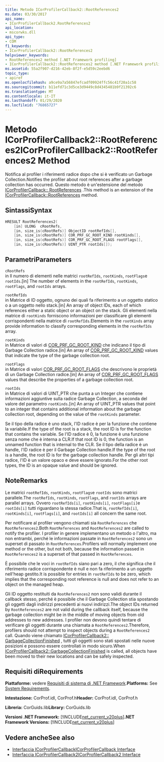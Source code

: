 ```yaml
---
title: Metodo ICorProfilerCallback2::RootReferences2
ms.date: 03/30/2017
api_name:
- ICorProfilerCallback2.RootReferences2
api_location:
- mscorwks.dll
api_type:
- COM
f1_keywords:
- ICorProfilerCallback2::RootReferences2
helpviewer_keywords:
- RootReferences2 method [.NET Framework profiling]
- ICorProfilerCallback2::RootReferences2 method [.NET Framework profiling]
ms.assetid: 55a2f907-d216-42eb-8f2f-e5d59c2eebd6
topic_type:
- apiref
ms.openlocfilehash: a9ce9a7a56847efcadf09924ffc56c41f20a1c58
ms.sourcegitcommit: b11efd71c3d5ce3d9449c8d4345481b9f21392c6
ms.translationtype: MT
ms.contentlocale: it-IT
ms.lasthandoff: 01/29/2020
ms.locfileid: "76865727"
---
```

# <a name="icorprofilercallback2rootreferences2-method"></a><span data-ttu-id="ae4d6-102">Metodo ICorProfilerCallback2::RootReferences2</span><span class="sxs-lookup"><span data-stu-id="ae4d6-102">ICorProfilerCallback2::RootReferences2 Method</span></span>
<span data-ttu-id="ae4d6-103">Notifica al profiler i riferimenti radice dopo che si è verificato un Garbage Collection.</span><span class="sxs-lookup"><span data-stu-id="ae4d6-103">Notifies the profiler about root references after a garbage collection has occurred.</span></span> <span data-ttu-id="ae4d6-104">Questo metodo è un'estensione del metodo [ICorProfilerCallback:: RootReferences](icorprofilercallback-rootreferences-method.md) .</span><span class="sxs-lookup"><span data-stu-id="ae4d6-104">This method is an extension of the [ICorProfilerCallback::RootReferences](icorprofilercallback-rootreferences-method.md) method.</span></span>  
  
## <a name="syntax"></a><span data-ttu-id="ae4d6-105">Sintassi</span><span class="sxs-lookup"><span data-stu-id="ae4d6-105">Syntax</span></span>  
  
```cpp  
HRESULT RootReferences2(  
    [in] ULONG  cRootRefs,  
    [in, size_is(cRootRefs)] ObjectID rootRefIds[],  
    [in, size_is(cRootRefs)] COR_PRF_GC_ROOT_KIND rootKinds[],  
    [in, size_is(cRootRefs)] COR_PRF_GC_ROOT_FLAGS rootFlags[],  
    [in, size_is(cRootRefs)] UINT_PTR rootIds[]);  
```  
  
## <a name="parameters"></a><span data-ttu-id="ae4d6-106">Parametri</span><span class="sxs-lookup"><span data-stu-id="ae4d6-106">Parameters</span></span>  
 `cRootRefs`  
 <span data-ttu-id="ae4d6-107">in Il numero di elementi nelle matrici `rootRefIds`, `rootKinds`, `rootFlags`e `rootIds`.</span><span class="sxs-lookup"><span data-stu-id="ae4d6-107">[in] The number of elements in the `rootRefIds`, `rootKinds`, `rootFlags`, and `rootIds` arrays.</span></span>  
  
 `rootRefIds`  
 <span data-ttu-id="ae4d6-108">in Matrice di ID oggetto, ognuno dei quali fa riferimento a un oggetto statico o a un oggetto nello stack.</span><span class="sxs-lookup"><span data-stu-id="ae4d6-108">[in] An array of object IDs, each of which references either a static object or an object on the stack.</span></span> <span data-ttu-id="ae4d6-109">Gli elementi nella matrice di `rootKinds` forniscono informazioni per classificare gli elementi corrispondenti nella matrice di `rootRefIds`.</span><span class="sxs-lookup"><span data-stu-id="ae4d6-109">Elements in the `rootKinds` array provide information to classify corresponding elements in the `rootRefIds` array.</span></span>  
  
 `rootKinds`  
 <span data-ttu-id="ae4d6-110">in Matrice di valori di [COR_PRF_GC_ROOT_KIND](cor-prf-gc-root-kind-enumeration.md) che indicano il tipo di Garbage Collection radice.</span><span class="sxs-lookup"><span data-stu-id="ae4d6-110">[in] An array of [COR_PRF_GC_ROOT_KIND](cor-prf-gc-root-kind-enumeration.md) values that indicate the type of the garbage collection root.</span></span>  
  
 `rootFlags`  
 <span data-ttu-id="ae4d6-111">in Matrice di valori [COR_PRF_GC_ROOT_FLAGS](cor-prf-gc-root-flags-enumeration.md) che descrivono le proprietà di un Garbage Collection radice.</span><span class="sxs-lookup"><span data-stu-id="ae4d6-111">[in] An array of [COR_PRF_GC_ROOT_FLAGS](cor-prf-gc-root-flags-enumeration.md) values that describe the properties of a garbage collection root.</span></span>  
  
 `rootIds`  
 <span data-ttu-id="ae4d6-112">in Matrice di valori di UINT_PTR che punta a un Integer che contiene informazioni aggiuntive sulla radice Garbage Collection, a seconda del valore del parametro `rootKinds`.</span><span class="sxs-lookup"><span data-stu-id="ae4d6-112">[in] An array of UINT_PTR values that point to an integer that contains additional information about the garbage collection root, depending on the value of the `rootKinds` parameter.</span></span>  
  
 <span data-ttu-id="ae4d6-113">Se il tipo della radice è uno stack, l'ID radice è per la funzione che contiene la variabile.</span><span class="sxs-lookup"><span data-stu-id="ae4d6-113">If the type of the root is a stack, the root ID is for the function that contains the variable.</span></span> <span data-ttu-id="ae4d6-114">Se l'ID radice è 0, la funzione è una funzione senza nome che è interna a CLR.</span><span class="sxs-lookup"><span data-stu-id="ae4d6-114">If that root ID is 0, the function is an unnamed function that is internal to the CLR.</span></span> <span data-ttu-id="ae4d6-115">Se il tipo della radice è un handle, l'ID radice è per il Garbage Collection handle.</span><span class="sxs-lookup"><span data-stu-id="ae4d6-115">If the type of the root is a handle, the root ID is for the garbage collection handle.</span></span> <span data-ttu-id="ae4d6-116">Per gli altri tipi radice, l'ID è un valore opaco e deve essere ignorato.</span><span class="sxs-lookup"><span data-stu-id="ae4d6-116">For the other root types, the ID is an opaque value and should be ignored.</span></span>  
  
## <a name="remarks"></a><span data-ttu-id="ae4d6-117">Note</span><span class="sxs-lookup"><span data-stu-id="ae4d6-117">Remarks</span></span>  
 <span data-ttu-id="ae4d6-118">Le matrici `rootRefIds`, `rootKinds`, `rootFlags`e `rootIds` sono matrici parallele.</span><span class="sxs-lookup"><span data-stu-id="ae4d6-118">The `rootRefIds`, `rootKinds`, `rootFlags`, and `rootIds` arrays are parallel arrays.</span></span> <span data-ttu-id="ae4d6-119">Ovvero `rootRefIds[i]`, `rootKinds[i]`, `rootFlags[i]`e `rootIds[i]` tutti riguardano la stessa radice.</span><span class="sxs-lookup"><span data-stu-id="ae4d6-119">That is, `rootRefIds[i]`, `rootKinds[i]`, `rootFlags[i]`, and `rootIds[i]` all concern the same root.</span></span>  
  
 <span data-ttu-id="ae4d6-120">Per notificare al profiler vengono chiamati sia `RootReferences` che `RootReferences2`.</span><span class="sxs-lookup"><span data-stu-id="ae4d6-120">Both `RootReferences` and `RootReferences2` are called to notify the profiler.</span></span> <span data-ttu-id="ae4d6-121">I profiler in genere implementano un metodo o l'altro, ma non entrambi, perché le informazioni passate in `RootReferences2` sono un superset di passato in `RootReferences`.</span><span class="sxs-lookup"><span data-stu-id="ae4d6-121">Profilers will normally implement one method or the other, but not both, because the information passed in `RootReferences2` is a superset of that passed in `RootReferences`.</span></span>  
  
 <span data-ttu-id="ae4d6-122">È possibile che le voci in `rootRefIds` siano pari a zero, il che significa che il riferimento radice corrispondente è null e non fa riferimento a un oggetto nell'heap gestito.</span><span class="sxs-lookup"><span data-stu-id="ae4d6-122">It is possible for entries in `rootRefIds` to be zero, which implies that the corresponding root reference is null and does not refer to an object on the managed heap.</span></span>  
  
 <span data-ttu-id="ae4d6-123">Gli ID oggetto restituiti da `RootReferences2` non sono validi durante il callback stesso, perché è possibile che il Garbage Collection stia spostando gli oggetti dagli indirizzi precedenti ai nuovi indirizzi.</span><span class="sxs-lookup"><span data-stu-id="ae4d6-123">The object IDs returned by `RootReferences2` are not valid during the callback itself, because the garbage collection might be in the middle of moving objects from old addresses to new addresses.</span></span> <span data-ttu-id="ae4d6-124">I profiler non devono quindi tentare di verificare gli oggetti durante una chiamata a `RootReferences2`.</span><span class="sxs-lookup"><span data-stu-id="ae4d6-124">Therefore, profilers should not attempt to inspect objects during a `RootReferences2` call.</span></span> <span data-ttu-id="ae4d6-125">Quando viene chiamato [ICorProfilerCallback2:: GarbageCollectionFinished](icorprofilercallback2-garbagecollectionfinished-method.md) , tutti gli oggetti sono stati spostati nelle nuove posizioni e possono essere controllati in modo sicuro.</span><span class="sxs-lookup"><span data-stu-id="ae4d6-125">When [ICorProfilerCallback2::GarbageCollectionFinished](icorprofilercallback2-garbagecollectionfinished-method.md) is called, all objects have been moved to their new locations and can be safely inspected.</span></span>  
  
## <a name="requirements"></a><span data-ttu-id="ae4d6-126">Requisiti di</span><span class="sxs-lookup"><span data-stu-id="ae4d6-126">Requirements</span></span>  
 <span data-ttu-id="ae4d6-127">**Piattaforme:** vedere [Requisiti di sistema di .NET Framework](../../../../docs/framework/get-started/system-requirements.md).</span><span class="sxs-lookup"><span data-stu-id="ae4d6-127">**Platforms:** See [System Requirements](../../../../docs/framework/get-started/system-requirements.md).</span></span>  
  
 <span data-ttu-id="ae4d6-128">**Intestazione:** CorProf.idl, CorProf.h</span><span class="sxs-lookup"><span data-stu-id="ae4d6-128">**Header:** CorProf.idl, CorProf.h</span></span>  
  
 <span data-ttu-id="ae4d6-129">**Libreria:** CorGuids.lib</span><span class="sxs-lookup"><span data-stu-id="ae4d6-129">**Library:** CorGuids.lib</span></span>  
  
 <span data-ttu-id="ae4d6-130">**Versioni .NET Framework:** [!INCLUDE[net_current_v20plus](../../../../includes/net-current-v20plus-md.md)]</span><span class="sxs-lookup"><span data-stu-id="ae4d6-130">**.NET Framework Versions:** [!INCLUDE[net_current_v20plus](../../../../includes/net-current-v20plus-md.md)]</span></span>  
  
## <a name="see-also"></a><span data-ttu-id="ae4d6-131">Vedere anche</span><span class="sxs-lookup"><span data-stu-id="ae4d6-131">See also</span></span>

- [<span data-ttu-id="ae4d6-132">Interfaccia ICorProfilerCallback</span><span class="sxs-lookup"><span data-stu-id="ae4d6-132">ICorProfilerCallback Interface</span></span>](icorprofilercallback-interface.md)
- [<span data-ttu-id="ae4d6-133">Interfaccia ICorProfilerCallback2</span><span class="sxs-lookup"><span data-stu-id="ae4d6-133">ICorProfilerCallback2 Interface</span></span>](icorprofilercallback2-interface.md)
